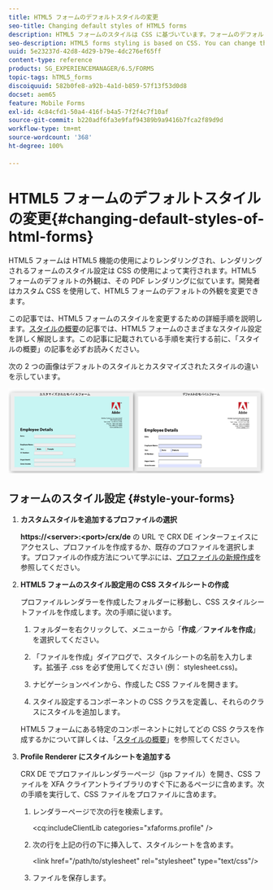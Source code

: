 ```yaml
---
title: HTML5 フォームのデフォルトスタイルの変更
seo-title: Changing default styles of HTML5 forms
description: HTML5 フォームのスタイルは CSS に基づいています。フォームのデフォルトスタイルを変更することができます。
seo-description: HTML5 forms styling is based on CSS. You can change the default styles of the form.
uuid: 5e23237d-42d8-4d29-b79e-4dc276ef65ff
content-type: reference
products: SG_EXPERIENCEMANAGER/6.5/FORMS
topic-tags: hTML5_forms
discoiquuid: 582b0fe8-a92b-4a1d-b859-57f13f53d0d8
docset: aem65
feature: Mobile Forms
exl-id: 4c84cfd1-50a4-416f-b4a5-7f2f4c7f10af
source-git-commit: b220adf6fa3e9faf94389b9a9416b7fca2f89d9d
workflow-type: tm+mt
source-wordcount: '368'
ht-degree: 100%

---
```


# HTML5 フォームのデフォルトスタイルの変更{#changing-default-styles-of-html-forms}

HTML5 フォームは HTML5 機能の使用によりレンダリングされ、レンダリングされるフォームのスタイル設定は CSS の使用によって実行されます。HTML5 フォームのデフォルトの外観は、その PDF レンダリングに似ています。開発者はカスタム CSS を使用して、HTML5 フォームのデフォルトの外観を変更できます。

この記事では、HTML5 フォームのスタイルを変更するための詳細手順を説明します。[スタイルの概要](/help/forms/using/css-styles.md)の記事では、HTML5 フォームのさまざまなスタイル設定を詳しく解説します。この記事に記載されている手順を実行する前に、「スタイルの概要」の記事を必ずお読みください。

次の 2 つの画像はデフォルトのスタイルとカスタマイズされたスタイルの違いを示しています。

![pictures-002-small](assets/pictures-002-small.png)

## フォームのスタイル設定 {#style-your-forms}

1. **カスタムスタイルを追加するプロファイルの選択**

   **https://&lt;server>:&lt;port>/crx/de** の URL で CRX DE インターフェイスにアクセスし、プロファイルを作成するか、既存のプロファイルを選択します。プロファイルの作成方法について学ぶには、[プロファイルの新規作成](/help/forms/using/custom-profile.md)を参照してください。

1. **HTML5 フォームのスタイル設定用の CSS スタイルシートの作成**

   プロファイルレンダラーを作成したフォルダーに移動し、CSS スタイルシートファイルを作成します。次の手順に従います。

   1. フォルダーを右クリックして、メニューから「**作成**／**ファイルを作成**」を選択してください。

   1. 「ファイルを作成」ダイアログで、スタイルシートの名前を入力します。拡張子 .css を必ず使用してください (例： stylesheet.css)。
   1. ナビゲーションペインから、作成した CSS ファイルを開きます。
   1. スタイル設定するコンポーネントの CSS クラスを定義し、それらのクラスにスタイルを追加します。

   HTML5 フォームにある特定のコンポーネントに対してどの CSS クラスを作成するかについて詳しくは、「[スタイルの概要](/help/forms/using/css-styles.md)」を参照してください。

1. **Profile Renderer にスタイルシートを追加する**

   CRX DE でプロファイルレンダラーページ（jsp ファイル）を開き、CSS ファイルを XFA クライアントライブラリのすぐ下にあるページに含めます。次の手順を実行して、CSS ファイルをプロファイルに含めます。

   1. レンダラーページで次の行を検索します。

      &lt;cq:includeClientLib categories=&quot;xfaforms.profile&quot; />

   1. 次の行を上記の行の下に挿入して、スタイルシートを含めます。

      &lt;link href=&quot;/path/to/stylesheet&quot; rel=&quot;stylesheet&quot; type=&quot;text/css&quot;/>

   1.  ファイルを保存します。
